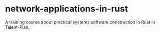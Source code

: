 # network-applications-in-rust
A training course about practical systems software construction in Rust in Talent-Plan.
